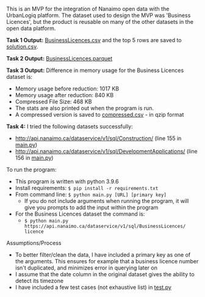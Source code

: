 This is an MVP for the integration of Nanaimo open data with the UrbanLogiq platform. The dataset used to design 
the MVP was 'Business Licences', but the product is reusable on many of the other
datasets in the open data platform. 

**Task 1 Output:** [BusinessLicences.csv](BusinessLicences.csv) and the top 5 rows are saved to [solution.csv](solution.csv).

**Task 2 Output:** [BusinessLicences.parquet](BusinessLicences.parquet)

**Task 3 Output:** Difference in memory usage for the Business Licences dataset is:
* Memory usage before reduction: 1017 KB 
* Memory usage after reduction: 840 KB 
* Compressed File Size: 468 KB
* The stats are also printed out when the program is run.
* A compressed version is saved to [compressed.csv](compressed.csv) - in qzip format

**Task 4:** I tried the following datasets successfully:
* http://api.nanaimo.ca/dataservice/v1/sql/Construction/ (line 155 in [main.py](main.py))
* http://api.nanaimo.ca/dataservice/v1/sql/DevelopmentApplications/ (line 156 in [main.py](main.py))

To run the program:
* This program is written with python 3.9.6
* Install requirements: `````$ pip install -r requirements.txt`````
* From command line: `````$ python main.py [URL] [primary key]`````
  * If you do not include arguments when running the program, it will give you prompts to add the input within the program
* For the Business Licences dataset the command is: 
  * `````$ python main.py https://api.nanaimo.ca/dataservice/v1/sql/BusinessLicences/ licence`````

Assumptions/Process
* To better filter/clean the data, I have included a primary key as one of the arguments. This ensures for example that a business licence number isn't duplicated, and minimizes error in querying later on
* I assume that the date column in the original dataset gives the ability to detect its timezone
* I have included a few test cases (not exhaustive list) in [test.py](test.py)

